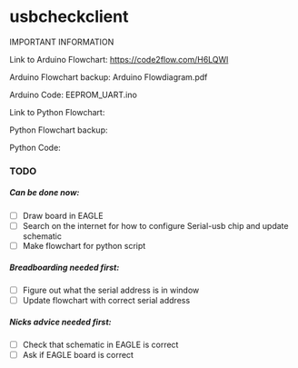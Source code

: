 # usbcheckclient

IMPORTANT INFORMATION

Link to Arduino Flowchart:
https://code2flow.com/H6LQWl

Arduino Flowchart backup:
Arduino Flowdiagram.pdf

Arduino Code:
EEPROM_UART.ino

Link to Python Flowchart: 

Python Flowchart backup:

Python Code:


### TODO

##### Can be done now:
- [ ] Draw board in EAGLE
- [ ] Search on the internet for how to configure Serial-usb chip and update schematic
- [ ] Make flowchart for python script

##### Breadboarding needed first:
- [ ] Figure out what the serial address is in window
- [ ] Update flowchart with correct serial address

##### Nicks advice needed first:
- [ ] Check that schematic in EAGLE is correct
- [ ] Ask if EAGLE board is correct
